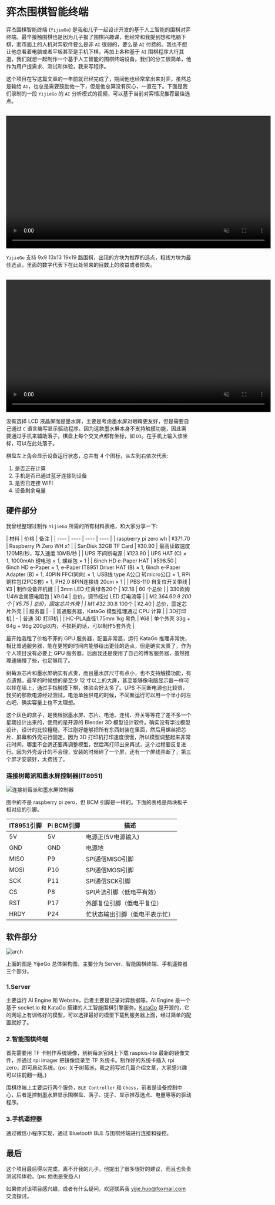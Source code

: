 # 弈杰围棋智能终端

弈杰围棋智能终端 (`YijieGo`) 是我和儿子一起设计开发的基于人工智能的围棋对弈终端。最早接触围棋也是因为儿子报了围棋兴趣课，他经常和我提到想和电脑下棋，而市面上的人机对弈软件要么是非 `AI` 很弱的，要么是 `AI` 付费的。我也不想让他总看着电脑或者平板甚至是手机下棋，再加上各种基于 `AI` 围棋程序大行其道，我们就想一起制作一个基于人工智能的围棋终端设备。我们的分工很简单，他作为用户提需求、测试和体验，我来写程序。

这个项目在写这篇文章的一年前就已经完成了，期间他也经常拿出来对弈，虽然总是输给 `AI`，也总是需要鼓励他一下，但是他总算没有灰心，一直在下。下面是我们录制的一段 `YijieGo` 的 `AI` 分析模式的视频，可以基于当前对弈情况推荐最佳选点。

<br><video id="video-1" class="video-js" controls muted preload="auto" width="720" data-setup="{}">
  <source src="https://cdn.huoyijie.cn/ab/98e27e7051ba11ecb154451bde618cf8/yijiego-1.mp4" type="video/mp4">
</video><br>

`YijieGo` 支持 9x9 13x13 19x19 路围棋，出现的方块为推荐的选点，粗线方块为最佳选点，里面的数字代表下在此处带来的目数上的收益或者损失。

<br><video id="video-2" class="video-js" controls muted preload="auto" width="720" data-setup="{}">
  <source src="https://cdn.huoyijie.cn/ab/98e27e7051ba11ecb154451bde618cf8/yijiego-2.mp4" type="video/mp4">
</video><br>

没有选择 LCD 液晶屏而是墨水屏，主要是考虑墨水屏对眼睛更友好，但是需要自己通过 `C` 语言编写显示驱动程序。因为这款墨水屏本身不支持触摸功能，因此需要通过手机来辅助落子，棋盘上每个交叉点都有坐标，如 `D3`。在手机上输入该坐标，可以在此处落子。

棋盘左上角会显示设备运行状态，总共有 4 个图标，从左到右依次代表:

1. 是否正在计算
2. 手机是否已通过蓝牙连接到设备
3. 是否已连接 WIFI
4. 设备剩余电量

## 硬件部分

我曾经整理过制作 `YijieGo` 所需的所有材料表格，和大家分享一下:

| 材料 | 价格 | 备注 |
| ---- | ---- | ---- | ---- |
| raspberry pi zero wh | ¥371.70 | Raspberry Pi Zero WH x1 |
| SanDisk 32GB TF Card | ¥30.90  | 最高读取速度 120MB/秒，写入速度 10MB/秒 |
| UPS 不间断电源  | ¥123.90 | UPS HAT (C) × 1, 1000mAh 锂电池 × 1, 螺丝包 × 1 |
| 6inch HD e-Paper HAT  | ¥598.50 | 6inch HD e-Paper × 1, e-Paper IT8951 Driver HAT (B) × 1, 6inch e-Paper Adapter (B) × 1, 40PIN FFC(同向) × 1, USB线 type A公口 转micro公口 × 1, RPi铜柱包(2PCS套) × 1, PH2.0 8PIN连接线 20cm × 1 |
| PBS-110 自复位开关带线 | ¥3 | 制作设备开机键 |
| 3mm LED 红黄绿各20个 | ¥2.18 | 60 个总价 |
| 330欧姆 1/4W金属膜电阻包 | ¥9.04 | 总价，调节经过 LED 灯电流等 |
| M2.3*6*4.6*0.9 200个 | ¥5.75 | 总价，固定芯片外壳 |
| M1.4*3*2.3*0.8 100个 | ¥2.40 | 总价，固定芯片外壳 |
| 服务器 | - | 普通服务器，KataGo 模型推理通过 CPU 计算 |
| 3D打印机 | - | 普通 3D 打印机 |
| HC-PLA直径1.75mm 1kg 黑色 | ¥68 | 单个外壳 33g + 64g + 96g 200g以内，不损耗的话，可以制作5套外壳 |

最开始我租了价格不菲的 GPU 服务器，配置非常高，运行 KataGo 推理非常快，相比普通服务器，能在更短的时间内能够给出更佳的选点，但是确实太贵了，作为个人项目没有必要上 GPU 服务器。后面我还是使用了自己的博客服务器，虽然推理速端慢了些，也足够用了。

树莓派芯片和墨水屏确实有点贵，而且墨水屏尺寸有点小，也不支持触摸功能，有点遗憾。最早的时候想的是至少 12 寸以上的大屏，甚至能够像电脑显示器一样可以挂在墙上，通过手指触摸下棋，体验会好太多了。UPS 不间断电源也比较贵，我买的那款电源经过测试，电池单独供电的时候，不间断运行可以用一个半小时左右吧，确实容量上也不太理想。

这个灰色的盒子，是我根据墨水屏、芯片、电池、连线、开关等等花了差不多一个星期设计出来的，使用的是开源的 Blender 3D 模型设计软件。确实没有学过模型设计，设计的比较粗糙，不过刚好能够把所有东西封装在里面，然后用螺丝把芯片、屏幕和外壳进行固定。因为 3D 打印机打印速度很慢，所以模型调整起来非常花时间，哪里不合适还要再调整模型，然后再打印出来再试，这个过程要反复进行。因为外壳设计的不合理，安装的时候碎了一个屏，还有一个屏线弄断了，第三个屏才安装好，太费钱了。

### 连接树莓派和墨水屏控制器(IT8951)

![连接树莓派和墨水屏控制器](https://cdn.huoyijie.cn/ab/98e27e7051ba11ecb154451bde618cf8/it8951-connect-to-rpi.jpg)

图中的不是 raspberry pi zero，但 BCM 引脚是一样的。下面的表格是两块板子相对应的引脚。

| IT8951引脚 | Pi BCM引脚 | 描述 |
| ---- | ---- | ---- |
| 5V | 5V | 电源正(5V电源输入) |
| GND | GND | 电源地 |
| MISO | P9 | SPI通信MISO引脚 |
| MOSI | P10 | SPI通信MOSI引脚 |
| SCK | P11 | SPI通信SCK引脚 |
| CS | P8 | SPI片选引脚（低电平有效） |
| RST | P17 | 外部复位引脚（低电平复位） |
| HRDY | P24 | 忙状态输出引脚（低电平表示忙） |

## 软件部分

![arch](https://cdn.huoyijie.cn/ab/98e27e7051ba11ecb154451bde618cf8/arch.svg)

上面的图是 YijieGo 总体架构图，主要分为 Server、智能围棋终端、手机遥控器三个部分。

### 1.Server

主要运行 AI Engine 和 Website，后者主要是记录对弈数据等。AI Engine 是一个基于 socket.io 和 KataGo 搭建的人工智能围棋引擎服务。[KataGo](https://github.com/lightvector/KataGo) 是开源的，它的网站上有训练好的模型，可以选择最好的模型下载到服务器上面，经过简单的配置就好了。

### 2.智能围棋终端

首先需要用 TF 卡制作系统镜像，到树莓派官网上下载 raspios-lite 最新的镜像文件，并通过 rpi imager 把镜像烧录至 TF 系统卡。制作好的系统卡插入 rpi zero，即可启动系统。(ps: 关于树莓派，我之前写过几篇介绍文章，大家感兴趣可以往前翻一翻。)

围棋终端上主要运行两个服务，`BLE Controller` 和 `Chess`，前者是设备控制中心，后者是控制墨水屏显示围棋盘、落子、提子、显示推荐选点、电量等等的驱动程序。

### 3.手机遥控器

通过微信小程序实现，通过 Bluetooth BLE 与围棋终端进行连接和操控。

## 最后

这个项目最后得以完成，离不开我的儿子，他提出了很多很好的建议，而且也负责测试和体验。(ps: 他也是受益人)

如果你对该项目感兴趣，或者有什么疑问，欢迎联系我 yijie.huo@foxmail.com 交流探讨。